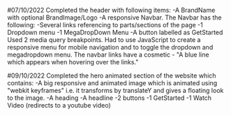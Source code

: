 #07/10/2022
Completed the header with following items:
	-A BrandName with optional BrandImage/Logo
	-A responsive Navbar. The Navbar has the following:
		-Several links referencing to parts/sections of the page
		-1 Dropdown menu
		-1 MegaDropDown Menu
	-A button labelled as GetStarted
Used 2 media query breakpoints. Had to use JavaScript to create a responsive menu for mobile navigation and to toggle the dropdown and megadropdown menu. The navbar links have a cosmetic - "A blue line which appears when hovering over the links."

#09/10/2022
Completed the hero animated section of the website which contains:
	-A big responsive and animated image which is animated using "webkit keyframes" i.e. it transforms by translateY and gives a floating look to the image.
	-A heading
	-A headline
	-2 buttons
		-1 GetStarted
		-1 Watch Video (redirects to a youtube video)

